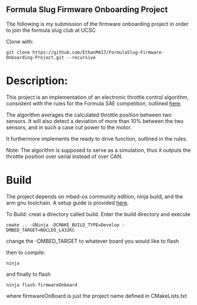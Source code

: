 ## Formula Slug Firmware Onboarding Project

The following is my submission of the firmware onboarding project in order to join the formula slug club at UCSC

Clone with:
```
git clone https://github.com/EthanM417/FormulaSlug-Firmware-Onboarding-Project.git --recursive  
```


# Description:

This project is an implementation of an electronic throttle control algorithm, consistent with the rules for the Formula SAE competition, outlined [here](https://www.fsaeonline.com/cdsweb/gen/DownloadDocument.aspx?DocumentID=278fd4d7-aa27-4e33-bc4a-090148e662a0).

The algorithm averages the calculated throttle position between two sensors. It will also detect a deviation of more than 10% between the two sensors, and in such a case cut power to the motor.

It furthermore implements the ready to drive function, outlined in the rules.

Note: The algorithm is supposed to serve as a simulation, thus it outputs the throttle position over serial instead of over CAN. 


# Build

The project depends on mbed-os community edition, ninja build, and the arm gnu toolchain.
A setup guide is provided [here](https://mbed-ce.dev/getting-started/toolchain-install/).


To Build:
creat a directory called build. Enter the build directory and execute

```
cmake .. -GNinja -DCMAKE_BUILD_TYPE=Develop -DMBED_TARGET=NUCLEO_L432KC
```

change the -DMBED_TARGET to whatever board you would like to flash


then to compile:

```
ninja
```

and finally to flash 
```
ninja flash-firmwareOnboard
```
where firmwareOnBoard is just the project name defined in CMakeLists.txt
